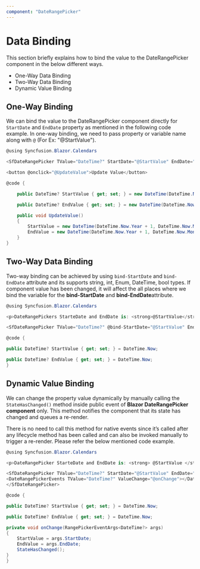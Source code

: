 ```yaml
---
component: "DateRangePicker"
---
```


# Data Binding

This section briefly explains how to bind the value to the DateRangePicker component in the below different ways.

* One-Way Data Binding
* Two-Way Data Binding
* Dynamic Value Binding

## One-Way Binding

We can bind the value to the DateRangePicker component directly for `StartDate` and `EndDate` property as mentioned in the following code example. In one-way binding, we need to pass property or variable name along with `@` (For Ex: "@StartValue").

```csharp
@using Syncfusion.Blazor.Calendars

<SfDateRangePicker TValue="DateTime?" StartDate="@StartValue" EndDate="@EndValue"></SfDateRangePicker>

<button @onclick="@UpdateValue">Update Value</button>

@code {

    public DateTime? StartValue { get; set; } = new DateTime(DateTime.Now.Year, DateTime.Now.Month, 28);

    public DateTime? EndValue { get; set; } = new DateTime(DateTime.Now.Year, DateTime.Now.Month + 1, 28);

    public void UpdateValue()
    {
        StartValue = new DateTime(DateTime.Now.Year + 1, DateTime.Now.Month, 28);
        EndValue = new DateTime(DateTime.Now.Year + 1, DateTime.Now.Month + 1, 28);
    }
}
```

## Two-Way Data Binding

Two-way binding can be achieved by using `bind-StartDate` and `bind-EndDate` attribute and its supports string, int, Enum, DateTime, bool types. If component value has been changed, it will affect the all places where we bind the variable for the **bind-StartDate** and **bind-EndDate**attribute.

```csharp
@using Syncfusion.Blazor.Calendars

<p>DateRangePickers StarteDate and EndDate is: <strong>@StartValue</strong> and <strong>@EndValue</strong></p>

<SfDateRangePicker TValue="DateTime?" @bind-StartDate="@StartValue" EndDate="@EndValue" ></SfDateRangePicker>

@code {

public DateTime? StartValue { get; set; } = DateTime.Now;

public DateTime? EndValue { get; set; } = DateTime.Now;
}
```

## Dynamic Value Binding

We can change the property value dynamically by manually calling the `StateHasChanged()` method inside public event of **Blazor DateRangePicker component** only. This method notifies the component that its state has changed and queues a re-render.

There is no need to call this method for native events since it’s called after any lifecycle method has been called and can also be invoked manually to trigger a re-render. Please refer the below mentioned code example.

```csharp
@using Syncfusion.Blazor.Calendars

<p>DateRangePicker StarteDate and EndDate is: <strong> @StartValue </strong> and <strong> @EndValue </strong></p>

<SfDateRangePicker TValue="DateTime?" StartDate="@StartValue" EndDate="@EndValue">
<DateRangePickerEvents TValue="DateTime?" ValueChange="@onChange"></DateRangePickerEvents>
</SfDateRangePicker>

@code {

public DateTime? StartValue { get; set; } = DateTime.Now;

public DateTime? EndValue { get; set; } = DateTime.Now;

private void onChange(RangePickerEventArgs<DateTime?> args)
{
    StartValue = args.StartDate;
    EndValue = args.EndDate;
    StateHasChanged();
}
}
```
